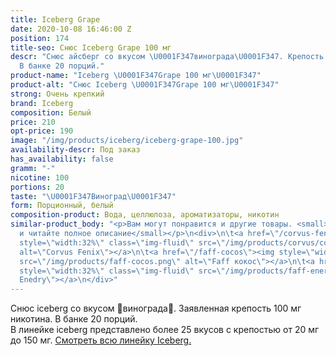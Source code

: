 ```yaml
---
title: Iceberg Grape
date: 2020-10-08 16:46:00 Z
position: 174
title-seo: Снюс Iceberg Grape 100 мг
descr: "Снюс айсберг со вкусом \U0001F347винограда\U0001F347. Крепость 100 мг никотина.
  В банке 20 порций."
product-name: "Iceberg \U0001F347Grape 100 мг\U0001F347"
product-alt: "Снюс Iceberg \U0001F347Grape 100 мг\U0001F347"
strong: Очень крепкий
brand: Iceberg
composition: Белый
price: 210
opt-price: 190
image: "/img/products/iceberg/iceberg-grape-100.jpg"
availability-descr: Под заказ
has_availability: false
gramm: "-"
nicotine: 100
portions: 20
taste: "\U0001F347Виноград\U0001F347"
form: Порционный, белый
composition-product: Вода, целлюлоза, ароматизаторы, никотин
similar-product_body: "<p>Вам могут понравится и другие товары. <small>Жмите на картинки
  и читайте полное описание</small></p>\n<div>\n\t<a href=\"/corvus-fenix-barberry\"><img
  style=\"width:32%\" class=\"img-fluid\" src=\"/img/products/corvus/corvus-fenix.png\"
  alt=\"Corvus Fenix\"></a>\n\t<a href=\"/faff-cocos\"><img style=\"width:32%\" class=\"img-fluid\"
  src=\"/img/products/faff-cocos.png\" alt=\"Faff кокос\"></a>\n\t<a href=\"/faff-snus-energy\"><img
  style=\"width:32%\" class=\"img-fluid\" src=\"/img/products/faff-energy.png\" alt=\"Faff
  Enedry\"></a>\n</div>"
---
```


Снюс iceberg со вкусом 🍇винограда🍇. Заявленная крепость 100 мг никотина. В банке 20 порций.<br> 
В линейке iceberg представлено более 25 вкусов с крепостью от 20 мг до 150 мг. <a href="/iceberg">Смотреть всю линейку Iceberg.</a>
